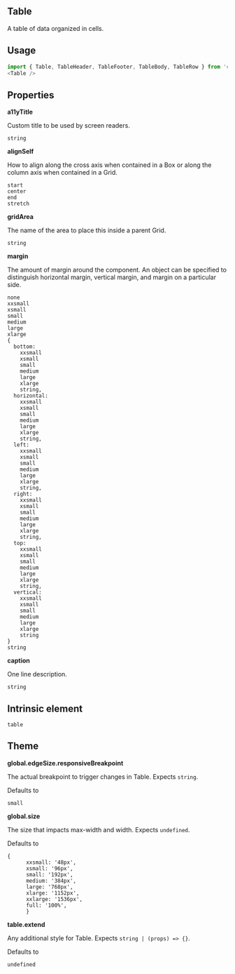 <!-- ! This is a generated file. To make changes, edit <Component>.doc.js ! -->
## Table
A table of data organized in cells.

## Usage

```javascript
import { Table, TableHeader, TableFooter, TableBody, TableRow } from 'components/Table';
<Table />
```

## Properties

**a11yTitle**

Custom title to be used by screen readers.

```
string
```

**alignSelf**

How to align along the cross axis when contained in
      a Box or along the column axis when contained in a Grid.

```
start
center
end
stretch
```

**gridArea**

The name of the area to place
    this inside a parent Grid.

```
string
```

**margin**

The amount of margin around the component. An object can
      be specified to distinguish horizontal margin, vertical margin, and
      margin on a particular side.

```
none
xxsmall
xsmall
small
medium
large
xlarge
{
  bottom: 
    xxsmall
    xsmall
    small
    medium
    large
    xlarge
    string,
  horizontal: 
    xxsmall
    xsmall
    small
    medium
    large
    xlarge
    string,
  left: 
    xxsmall
    xsmall
    small
    medium
    large
    xlarge
    string,
  right: 
    xxsmall
    xsmall
    small
    medium
    large
    xlarge
    string,
  top: 
    xxsmall
    xsmall
    small
    medium
    large
    xlarge
    string,
  vertical: 
    xxsmall
    xsmall
    small
    medium
    large
    xlarge
    string
}
string
```

**caption**

One line description.

```
string
```
  
## Intrinsic element

```
table
```
## Theme
  
**global.edgeSize.responsiveBreakpoint**

The actual breakpoint to trigger changes in Table. Expects `string`.

Defaults to

```
small
```

**global.size**

The size that impacts max-width and width. Expects `undefined`.

Defaults to

```
{
      xxsmall: '48px',
      xsmall: '96px',
      small: '192px',
      medium: '384px',
      large: '768px',
      xlarge: '1152px',
      xxlarge: '1536px',
      full: '100%',
      }
```

**table.extend**

Any additional style for Table. Expects `string | (props) => {}`.

Defaults to

```
undefined
```
